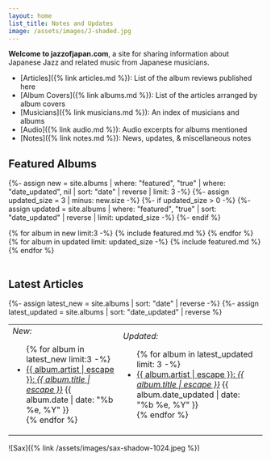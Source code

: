 ```yaml
---
layout: home
list_title: Notes and Updates
image: /assets/images/J-shaded.jpg
---
```

**Welcome to jazzofjapan.com**, a site for sharing information about Japanese Jazz and related music from Japanese musicians. 

* [Articles]({% link articles.md %}): List of the album reviews published here
* [Album Covers]({% link albums.md %}): List of the articles arranged by album covers
* [Musicians]({% link musicians.md %}): An index of musicians and albums
* [Audio]({% link audio.md %}): Audio excerpts for albums mentioned
* [Notes]({% link notes.md %}): News, updates, & miscellaneous notes

## Featured Albums

{%- assign new = site.albums | where: "featured", "true" | where: "date_updated", nil | sort: "date" | reverse | limit: 3 -%}
{%- assign updated_size = 3 | minus: new.size -%}
{%- if updated_size > 0 -%}
{%- assign updated = site.albums | where: "featured", "true" | sort: "date_updated" | reverse | limit: updated_size -%}
{%- endif %}
<table>
  <tbody>
    <tr>
{% for album in new limit:3 -%}
{% include featured.md %}
{% endfor %}
{% for album in updated limit: updated_size -%}
{% include featured.md %}
{% endfor %}
   </tr>
  </tbody>
</table>


## Latest Articles
{%- assign latest_new = site.albums | sort: "date" | reverse -%}
{%- assign latest_updated = site.albums | sort: "date_updated" | reverse %}
<table><tbody><tr><td class="latest">
<em>New:</em><br>
<ul>
{% for album in latest_new limit:3 -%}
<li><a href="{{ album.url }}">{{ album.artist | escape }}: <em>{{ album.title | escape }}</em></a> <span class="subtext">{{ album.date | date: "%b %e, %Y" }}</span></li>
{% endfor %}
</ul>
</td><td class="latest">
<em>Updated:</em><br>
<ul>
{% for album in latest_updated limit: 3 -%}
<li><a href="{{ album.url }}">{{ album.artist | escape }}: <em>{{ album.title | escape }}</em></a> <span class="subtext">{{ album.date_updated | date: "%b %e, %Y" }}</span></li>
{% endfor %}
</ul>
</td></tr></tbody></table>


![Sax]({% link /assets/images/sax-shadow-1024.jpeg %})



